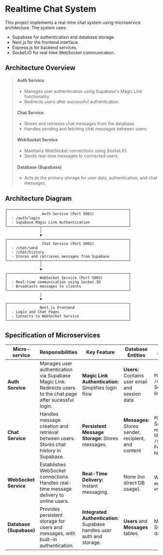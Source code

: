 # Realtime Chat System
This project implements a real-time chat system using microservice architecture.
The system uses:
- Supabase for authentication and database storage.
- Next.js for the frontend interface.
- Express.js for backend services.
- Socket.IO for real-time WebSocket communication.

## Architecture Overview
> #### Auth Service
> - Manages user authentication using Supabase's Magic Link functionality.
> - Redirects users after successful authentication.
> 
> #### Chat Service
> - Stores and retrieves chat messages from the database.
> - Handles sending and fetching chat messages between users.
> 
> #### WebSocket Service
> - Maintains WebSocket connections using Socket.IO.
> - Sends real-time messages to connected users.
> 
> #### Database (Supabase)
> - Acts as the primary storage for user data, authentication, and chat messages.
>

## Architecture Diagram
```
┌────────────────────────────────────────────────────────┐
│                Auth Service (Port 5001)                │
│  - /auth/login                                         │
│  - Supabase Magic Link Authentication                  │
└───────────────┬────────────────────────────────────────┘
                │
                ▼
┌────────────────────────────────────────────────────────┐
│                Chat Service (Port 5002)                │
│  - /chat/send                                          │
│  - /chat/history                                       │
│  - Stores and retrieves messages from Supabase         │
└───────────────┬────────────────────────────────────────┘
                │
                ▼
┌────────────────────────────────────────────────────────┐
│               WebSocket Service (Port 5003)            │
│  - Real-time communication using Socket.IO             │
│  - Broadcasts messages to clients                      │
└────────────────────────────────────────────────────────┘
                │
                ▼
┌────────────────────────────────────────────────────────┐
│               Next.js Frontend                         │
│  - Login and Chat Pages                                │
│  - Connects to WebSocket Service                       │
└────────────────────────────────────────────────────────┘
```
## Specification of Microservices

| Micro-service    | Responsibilities                                                                                                            | Key Feature                                        | Database Entities                                           | API Endpoints                                                                                   |
|------------------|-----------------------------------------------------------------------------------------------------------------------------|-----------------------------------------------------|------------------------------------------------------------|-------------------------------------------------------------------------------------------------|
| **Auth Service** |Manages user authentication via Supabase Magic Link. Redirects users to the chat page after sucessful login. | **Magic Link Authentication:** Simplifies login flow | **Users:** Contains user email and session data | `POST /auth/login`: Sends a magic link to the user<br>|
| **Chat Service** | Handles message creation and retrieval between users. Stores chat history in Supabase.| **Persistent Message Storage:** Stores messages. | **Messages:** Stores sender, recipient, and content | `POST /chat/send`: Sends a new message <br>`GET /chat/history`: Fetches chat history |
| **WebSocket Service** |Establishes WebSocket connections. Handles real-time message delivery to online users. | **Real-Time Delivery:** Instant messaging.|None (no direct DB usage).| WebSocket endpoint: `ws://<host>:5003` |
| **Database (Supabase)** |Provides persistent storage for users and messages, with built-in authentication. | **Integrated Authentication**: Supabase handles user auth and storage. | **Users** and **Messages** tables.| Managed via Supabase dashboard. |

